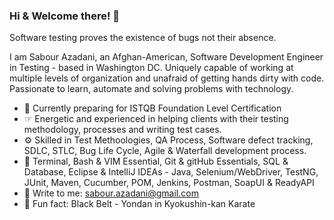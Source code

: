### Hi & Welcome there! 👋
Software testing proves the existence of bugs not their absence.

I am Sabour Azadani, an Afghan-American, Software Development Engineer in Testing - based in Washington DC. Uniquely capable of working at multiple levels of organization and unafraid of getting hands dirty with code. Passionate to learn, automate and solving problems with technology.

- 🌱 Currently preparing for ISTQB Foundation Level Certification
- ☞ Energetic and experienced in helping clients with their testing methodology, processes and writing test cases. 
- ⚙️ Skilled in Test Methoologies, QA Process, Software defect tracking, SDLC, STLC, Bug Life Cycle, Agile & Waterfall development process. 
- 🧰 Terminal, Bash & VIM Essential, Git & gitHub Essentials, SQL & Database, Eclipse & IntelliJ IDEAs - Java, Selenium/WebDriver, TestNG, JUnit, Maven, Cucumber, POM, Jenkins, Postman, SoapUI & ReadyAPI
- 💬 Write to me: sabour.azadani@gmail.com
- 🥋 Fun fact: Black Belt - Yondan in Kyokushin-kan Karate
